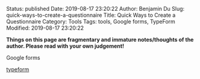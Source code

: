 Status: published
Date: 2019-08-17 23:20:22
Author: Benjamin Du
Slug: quick-ways-to-create-a-questionnaire
Title: Quick Ways to Create a Questionnaire
Category: Tools
Tags: tools, Google forms, TypeForm
Modified: 2019-08-17 23:20:22

**Things on this page are fragmentary and immature notes/thoughts of the author. Please read with your own judgement!**


Google forms

[typeform](https://hello.typeform.com)
